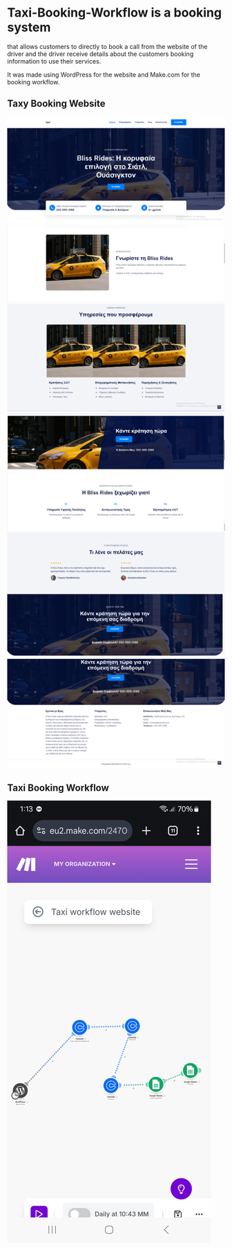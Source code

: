 # Taxi-Booking-Workflow is a booking system 
that allows customers to directly to book a call from the website of the driver and the driver receive details about the customers booking information to use their services.

It was made using WordPress for the website and Make.com for the booking workflow.

## Taxy Booking Website
![Image 1](1.PNG)
![Image 2](2.PNG)
![Image 3](3.PNG)
![Image 4](4.PNG)
![Image 5](5.PNG)
![Image 6](6.PNG)
![Image 7](7.PNG)
![Image 8](8.PNG)

## Taxi Booking Workflow 
![Screenshot](Screenshot_20250602_011303_Chrome.jpg)


